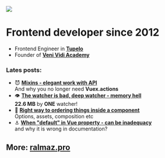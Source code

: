 <img src="https://media.giphy.com/media/LMPvFkzZyy8SUnH2tP/giphy.gif">

# Frontend developer since 2012
  
- Frontend Engineer in **[Tupelo](https://tupelo.tech/)**  
- Founder of **[Veni Vidi Academy](https://ralmaz.pro/academy)**  


### Lates posts:
- :smiling_imp: **[Mixins - elegant work with API](https://ralmaz.pro/blog/mixins)**  
And why you no longer need **Vuex.actions**
- :eye: **[The watcher is bad, deep watcher - memory hell](https://ralmaz.pro/blog/watcher)**  
**22.6 MB** by **ONE** watcher!
- :abcd: **[Right way to ordering things inside a component](https://ralmaz.pro/blog/ordering)**  
Options, assets, composition etc
- :anchor: **[When "default" in Vue property - can be inadequacy](https://ralmaz.pro/blog/default-property)**  
and why it is wrong in documentation?

## More: [ralmaz.pro](https://ralmaz.pro/)
